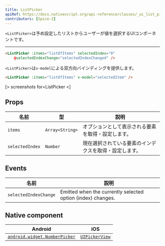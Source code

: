 ```yaml
---
title: ListPicker
apiRef: https://docs.nativescript.org/api-reference/classes/_ui_list_picker_.listpicker
contributors: [Spice-Z]
---
```


`<ListPicker>`は予め設定したリストからユーザーが値を選択するUIコンポーネントです。

---

```html
<ListPicker :items="listOfItems" selectedIndex="0"
    @selectedIndexChange="selectedIndexChanged" />
```

`<ListPicker>`は`v-model`による双方向バインディングを提供します。

```html
<ListPicker :items="listOfItems" v-model="selectedItem" />
```

[> screenshots for=ListPicker <]

## Props

| 名前 | 型 | 説明 |
|------|------|-------------|
| `items` | `Array<String>` | オプションとして表示される要素を取得・設定します。
| `selectedIndex` | `Number` | 現在選択されている要素のインデクスを取得・設定します。

## Events

| 名前 | 説明 |
|------|-------------|
| `selectedIndexChange`| Emitted when the currently selected option (index) changes.

## Native component

| Android | iOS |
|---------|-----|
| [`android.widget.NumberPicker`](https://developer.android.com/reference/android/widget/NumberPicker.html) | [`UIPickerView`](https://developer.apple.com/documentation/uikit/uipickerview)
